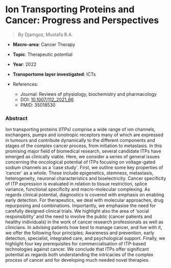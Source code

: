 # Ion Transporting Proteins and Cancer: Progress and Perspectives

> By Djamgoz, Mustafa B.A.

- **Macro-area**: Cancer Therapy
- **Topic**: Therapeutic potential
- **Year**: 2022
- **Transportome layer investigated**: ICTs

- References:
  - Journal: Reviews of physiology, biochemistry and pharmacology
  - DOI: [10.1007/112_2021_66](https://doi.org/10.1007/112_2021_66)
  - PMID: 35018530

### Abstract

Ion transporting proteins (ITPs) comprise a wide range of ion channels, exchangers, pumps and ionotropic receptors many of which are expressed in tumours and contribute dynamically to the different components and stages of the complex cancer process, from initiation to metastasis. In this promising major field of biomedical research, several candidate ITPs have emerged as clinically viable. Here, we consider a series of general issues concerning the oncological potential of ITPs focusing on voltage-gated sodium channels as a ‘case study'. First, we outline some key properties of ‘cancer' as a whole. These include epigenetics, stemness, metastasis, heterogeneity, neuronal characteristics and bioelectricity. Cancer specificity of ITP expression is evaluated in relation to tissue restriction, splice variance, functional specificity and macro-molecular complexing. As regards clinical potential, diagnostics is covered with emphasis on enabling early detection. For therapeutics, we deal with molecular approaches, drug repurposing and combinations. Importantly, we emphasise the need for carefully designed clinical trials. We highlight also the area of ‘social responsibility' and the need to involve the public (cancer patients and healthy individuals) in the work of cancer research professionals as well as clinicians. In advising patients how best to manage cancer, and live with it, we offer the following four principles: Awareness and prevention, early detection, specialist, integrated care, and psychological support. Finally, we highlight four key prerequisites for commercialisation of ITP-based technologies against cancer. We conclude that ITPs offer significant potential as regards both understanding the intricacies of the complex process of cancer and for developing much needed novel therapies.
